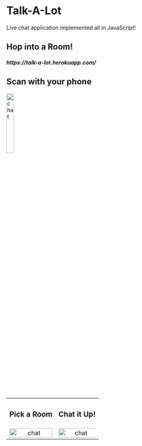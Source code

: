# Talk-A-Lot
Live chat application implemented all in JavaScript!

## Hop into a Room!
<h5> https://talk-a-lot.herokuapp.com/ </h5>

## Scan with your phone
<a href="https://github.com/WabaScript/talk-a-lot"><img src="https://user-images.githubusercontent.com/59180399/88705561-b28a9d80-d0dd-11ea-8ff5-0faff77a9d45.png" title="Room" alt="chat" width="20%" height="20%"></a>

<div align="center">
  <table>
    <tbody>
      <tr>
          <th align="center" height="15"><h3>Pick a Room</h3></th>
          <th align="center" height="15"><h3>Chat it Up!</h3></th>
      </tr>
      <tr>
        <td align="center">
          <a href="https://github.com/WabaScript/talk-a-lot"><img src="https://user-images.githubusercontent.com/59180399/88289757-b96f7580-ccc3-11ea-86d3-766fd0657c7e.png" title="Index" alt="chat" width="100%" height="100%"></a>
        </td>
        <td align="center">
          <a href="https://github.com/WabaScript/talk-a-lot"><img src="https://user-images.githubusercontent.com/59180399/88289753-b83e4880-ccc3-11ea-94f8-d108387569fb.png" title="Room" alt="chat" width="105%" height="100%"></a>
        </td>
      </tr>
    </tbody>
  </table>
</div>
